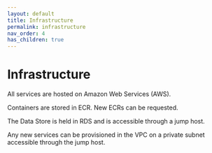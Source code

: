 ```yaml
---
layout: default
title: Infrastructure
permalink: infrastructure
nav_order: 4
has_children: true
---
```

# Infrastructure

All services are hosted on Amazon Web Services (AWS).

Containers are stored in ECR. New ECRs can be requested.

The Data Store is held in RDS and is accessible through a jump host.

Any new services can be provisioned in the VPC on a private subnet accessible through the jump host.
